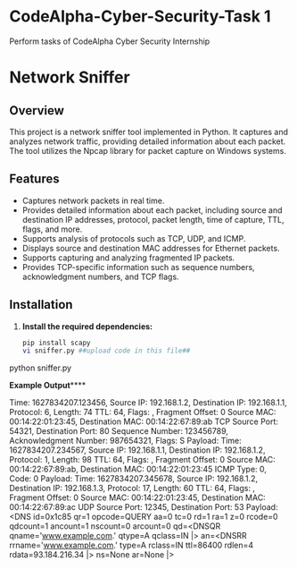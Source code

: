 # CodeAlpha-Cyber-Security-Task 1
Perform tasks of CodeAlpha Cyber Security Internship 
# Network Sniffer

## Overview

This project is a network sniffer tool implemented in Python. It captures and analyzes network traffic, providing detailed information about each packet. The tool utilizes the Npcap library for packet capture on Windows systems.

## Features

- Captures network packets in real time.
- Provides detailed information about each packet, including source and destination IP addresses, protocol, packet length, time of capture, TTL, flags, and more.
- Supports analysis of protocols such as TCP, UDP, and ICMP.
- Displays source and destination MAC addresses for Ethernet packets.
- Supports capturing and analyzing fragmented IP packets.
- Provides TCP-specific information such as sequence numbers, acknowledgment numbers, and TCP flags.

## Installation

1. **Install the required dependencies:**
   ```bash
   pip install scapy
   vi sniffer.py ##upload code in this file##
python sniffer.py

******Example Output**********

Time: 1627834207.123456, Source IP: 192.168.1.2, Destination IP: 192.168.1.1, Protocol: 6, Length: 74
    TTL: 64, Flags: , Fragment Offset: 0
    Source MAC: 00:14:22:01:23:45, Destination MAC: 00:14:22:67:89:ab
    TCP Source Port: 54321, Destination Port: 80
    Sequence Number: 123456789, Acknowledgment Number: 987654321, Flags: S
    Payload: <Raw  load='\x16\x03\x01\x00\x95\x01\x00\x00\x91\x03\x03[...]\n'>
Time: 1627834207.234567, Source IP: 192.168.1.1, Destination IP: 192.168.1.2, Protocol: 1, Length: 98
    TTL: 64, Flags: , Fragment Offset: 0
    Source MAC: 00:14:22:67:89:ab, Destination MAC: 00:14:22:01:23:45
    ICMP Type: 0, Code: 0
    Payload: <Raw  load='\x08\x00\x7d\x4b\x00\x01\x00\x01[...]\n'>
Time: 1627834207.345678, Source IP: 192.168.1.2, Destination IP: 192.168.1.3, Protocol: 17, Length: 60
    TTL: 64, Flags: , Fragment Offset: 0
    Source MAC: 00:14:22:01:23:45, Destination MAC: 00:14:22:67:89:ac
    UDP Source Port: 12345, Destination Port: 53
    Payload: <DNS  id=0x1c85 qr=1 opcode=QUERY aa=0 tc=0 rd=1 ra=1 z=0 rcode=0 qdcount=1 ancount=1 nscount=0 arcount=0 qd=<DNSQR  qname='www.example.com.' qtype=A qclass=IN |> an=<DNSRR  rrname='www.example.com.' type=A rclass=IN ttl=86400 rdlen=4 rdata=93.184.216.34 |> ns=None ar=None |>
